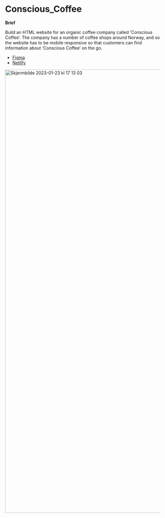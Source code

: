 # Conscious_Coffee

**Brief**

Build an HTML website for an organic coffee company called ‘Conscious Coffee’. 
The company has a number of coffee shops around Norway, and so the website has to be mobile responsive so that customers can find information about ‘Conscious Coffee’ on the go.

- [Figma](https://www.figma.com/file/ZJCdCQaN9EwZwjkERh3z5C/Untitled?t=hoEGet9CnenUL6vS-1)
- [Netlify](https://consciouscoffeee.netlify.app/)

<img width="1440" alt="Skjermbilde 2023-01-23 kl  17 13 03" src="https://user-images.githubusercontent.com/91630655/214090336-2abfcbc2-3fac-4e21-8581-3fc5252adeb9.png">
